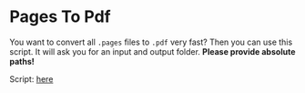 # Pages To Pdf
You want to convert all `.pages` files to `.pdf` very fast? Then you can use this script.
It will ask you for an input and output folder. **Please provide absolute paths!**

Script: [here](https://github.com/DinoMarlir/marlons-utilities/blob/master/macos/pages-to-pdf/pages-to-pdf.sh)